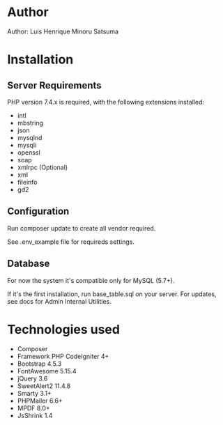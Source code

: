 # Author

Author: Luis Henrique Minoru Satsuma

# Installation

## Server Requirements

PHP version 7.4.x is required, with the following extensions installed: 

- intl
- mbstring
- json
- mysqlnd
- mysqli
- openssl
- soap
- xmlrpc (Optional)
- xml
- fileinfo
- gd2

## Configuration

Run composer update to create all vendor required.

See .env_example file for requireds settings.

## Database

For now the system it's compatible only for MySQL (5.7+).

If it's the first installation, run base_table.sql on your server. For updates, see docs for Admin Internal Utilities.

# Technologies used

- Composer
- Framework PHP CodeIgniter 4+
- Bootstrap 4.5.3
- FontAwesome 5.15.4
- jQuery 3.6
- SweetAlert2 11.4.8
- Smarty 3.1+
- PHPMailer 6.6+
- MPDF 8.0+
- JsShrink 1.4